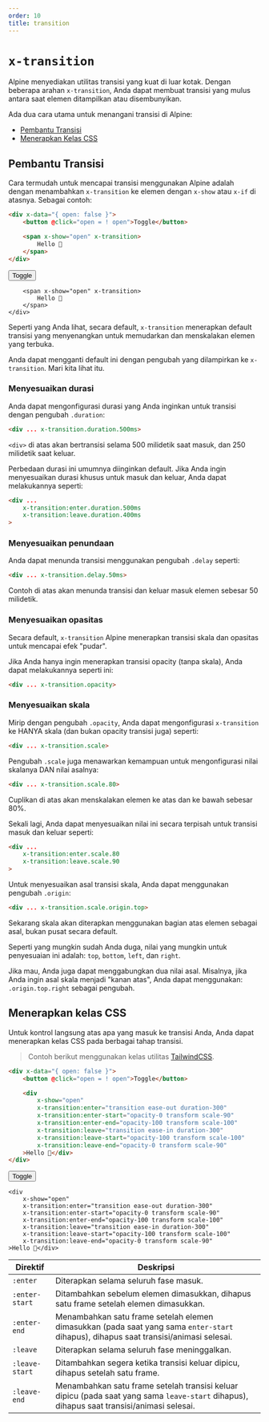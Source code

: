 ```yaml
---
order: 10
title: transition
---
```


# `x-transition`

Alpine menyediakan utilitas transisi yang kuat di luar kotak.  Dengan beberapa arahan `x-transition`, Anda dapat membuat transisi yang mulus antara saat elemen ditampilkan atau disembunyikan.

Ada dua cara utama untuk menangani transisi di Alpine:

* [Pembantu Transisi]()
* [Menerapkan Kelas CSS]()

<a name="the-transition-helper"></a>
## Pembantu Transisi

Cara termudah untuk mencapai transisi menggunakan Alpine adalah dengan menambahkan `x-transition` ke elemen dengan `x-show` atau `x-if` di atasnya. Sebagai contoh:

```html
<div x-data="{ open: false }">
    <button @click="open = ! open">Toggle</button>

    <span x-show="open" x-transition>
        Hello 👋
    </span>
</div>
```

<!-- START_VERBATIM -->
<div class="demo">
    <div x-data="{ open: false }">
        <button @click="open = ! open">Toggle</button>

        <span x-show="open" x-transition>
            Hello 👋
        </span>
    </div>
</div>
<!-- END_VERBATIM -->

Seperti yang Anda lihat, secara default, `x-transition` menerapkan default transisi yang menyenangkan untuk memudarkan dan menskalakan elemen yang terbuka.

Anda dapat mengganti default ini dengan pengubah yang dilampirkan ke `x-transition`. Mari kita lihat itu.

<a name="customizing-duration"></a>
### Menyesuaikan durasi

Anda dapat mengonfigurasi durasi yang Anda inginkan untuk transisi dengan pengubah `.duration`:

```html
<div ... x-transition.duration.500ms>
```

`<div>` di atas akan bertransisi selama 500 milidetik saat masuk, dan 250 milidetik saat keluar.

Perbedaan durasi ini umumnya diinginkan default. Jika Anda ingin menyesuaikan durasi khusus untuk masuk dan keluar, Anda dapat melakukannya seperti:

```html
<div ...
    x-transition:enter.duration.500ms
    x-transition:leave.duration.400ms
>
```

<a name="customizing-delay"></a>
### Menyesuaikan penundaan

Anda dapat menunda transisi menggunakan pengubah `.delay` seperti:

```html
<div ... x-transition.delay.50ms>
```

Contoh di atas akan menunda transisi dan keluar masuk elemen sebesar 50 milidetik.

<a name="customizing-opacity"></a>
### Menyesuaikan opasitas

Secara default, `x-transition` Alpine menerapkan transisi skala dan opasitas untuk mencapai efek "pudar".

Jika Anda hanya ingin menerapkan transisi opacity (tanpa skala), Anda dapat melakukannya seperti ini:

```html
<div ... x-transition.opacity>
```

<a name="customizing-scale"></a>
### Menyesuaikan skala

Mirip dengan pengubah `.opacity`, Anda dapat mengonfigurasi `x-transition` ke HANYA skala (dan bukan opacity transisi juga) seperti:

```html
<div ... x-transition.scale>
```

Pengubah `.scale` juga menawarkan kemampuan untuk mengonfigurasi nilai skalanya DAN nilai asalnya:

```html
<div ... x-transition.scale.80>
```

Cuplikan di atas akan menskalakan elemen ke atas dan ke bawah sebesar 80%.

Sekali lagi, Anda dapat menyesuaikan nilai ini secara terpisah untuk transisi masuk dan keluar seperti:

```html
<div ...
    x-transition:enter.scale.80
    x-transition:leave.scale.90
>
```

Untuk menyesuaikan asal transisi skala, Anda dapat menggunakan pengubah `.origin`:

```html
<div ... x-transition.scale.origin.top>
```

Sekarang skala akan diterapkan menggunakan bagian atas elemen sebagai asal, bukan pusat secara default.

Seperti yang mungkin sudah Anda duga, nilai yang mungkin untuk penyesuaian ini adalah: `top`, `bottom`, `left`, dan `right`.

Jika mau, Anda juga dapat menggabungkan dua nilai asal. Misalnya, jika Anda ingin asal skala menjadi "kanan atas", Anda dapat menggunakan: `.origin.top.right` sebagai pengubah.


<a name="applying-css-classes"></a>
## Menerapkan kelas CSS

Untuk kontrol langsung atas apa yang masuk ke transisi Anda, Anda dapat menerapkan kelas CSS pada berbagai tahap transisi.

> Contoh berikut menggunakan kelas utilitas [TailwindCSS](https://tailwindcss.com/docs/transition-property).

```html
<div x-data="{ open: false }">
    <button @click="open = ! open">Toggle</button>

    <div
        x-show="open"
        x-transition:enter="transition ease-out duration-300"
        x-transition:enter-start="opacity-0 transform scale-90"
        x-transition:enter-end="opacity-100 transform scale-100"
        x-transition:leave="transition ease-in duration-300"
        x-transition:leave-start="opacity-100 transform scale-100"
        x-transition:leave-end="opacity-0 transform scale-90"
    >Hello 👋</div>
</div>
```

<!-- START_VERBATIM -->
<div class="demo">
    <div x-data="{ open: false }">
    <button @click="open = ! open">Toggle</button>

    <div
        x-show="open"
        x-transition:enter="transition ease-out duration-300"
        x-transition:enter-start="opacity-0 transform scale-90"
        x-transition:enter-end="opacity-100 transform scale-100"
        x-transition:leave="transition ease-in duration-300"
        x-transition:leave-start="opacity-100 transform scale-100"
        x-transition:leave-end="opacity-0 transform scale-90"
    >Hello 👋</div>
</div>
</div>
<!-- END_VERBATIM -->

| Direktif      | Deskripsi |
| ---            | --- |
| `:enter`       | Diterapkan selama seluruh fase masuk. |
| `:enter-start` | Ditambahkan sebelum elemen dimasukkan, dihapus satu frame setelah elemen dimasukkan. |
| `:enter-end`   | Menambahkan satu frame setelah elemen dimasukkan (pada saat yang sama `enter-start` dihapus), dihapus saat transisi/animasi selesai.
| `:leave`       | Diterapkan selama seluruh fase meninggalkan. |
| `:leave-start` | Ditambahkan segera ketika transisi keluar dipicu, dihapus setelah satu frame. |
| `:leave-end`   | Menambahkan satu frame setelah transisi keluar dipicu (pada saat yang sama `leave-start` dihapus), dihapus saat transisi/animasi selesai.
